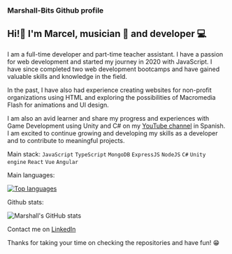 ### Marshall-Bits Github profile

## Hi!🖖 I'm  Marcel, musician 🎸 and developer 💻 

I am a full-time developer and part-time teacher assistant. I have a passion for web development and started my journey in 2020 with JavaScript. I have since completed two web development bootcamps and have gained valuable skills and knowledge in the field.

In the past, I have also had experience creating websites for non-profit organizations using HTML and exploring the possibilities of Macromedia Flash for animations and UI design.

I am also an avid learner and share my progress and experiences with Game Development using Unity and C# on my [YouTube channel](https://www.youtube.com/channel/UC-nOGxd9XkmoztFolVupiAQ) in Spanish. I am excited to continue growing and developing my skills as a developer and to contribute to meaningful projects.

Main stack: <code>JavaScript</code> <code>TypeScript</code> <code>MongoDB</code> <code>ExpressJS</code> <code>NodeJS</code> <code>C#</code> <code>Unity engine</code> <code>React</code> <code>Vue</code> <code>Angular</code>


Main languages:

[![Top languages](https://github-readme-stats.vercel.app/api/top-langs/?username=Marshall-Bits&layout=compact)](https://github.com/anuraghazra/github-readme-stats)

Github stats:

![Marshall's GitHub stats](https://github-readme-stats.vercel.app/api?username=Marshall-Bits&show_icons=true&hide=stars,issues)

Contact me on [LinkedIn](https://www.linkedin.com/in/marcel-bosch-developer/)

Thanks for taking your time on checking the repositories and have fun! 😁 
